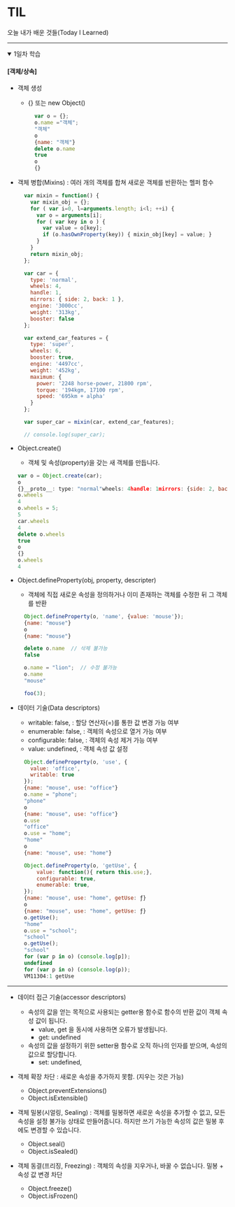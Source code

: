 # TIL
오늘 내가 배운 것들(Today I Learned)   

---

<details open>
<summary>1일차 학습</summary>
<div markdown="1">

  #### [객체/상속]
  - 객체 생성
    - {} 또는 new Object()
      ```javascript
        var o = {};
        o.name ="객체";
        "객체"
        o
        {name: "객체"}
        delete o.name
        true
        o
        {}
      ```
    
  - 객체 병합(Mixins) : 여러 개의 객체를 합쳐 새로운 객체를 반환하는 헬퍼 함수
    ```javascript
      var mixin = function() {
        var mixin_obj = {};
        for ( var i=0, l=arguments.length; i<l; ++i) {
          var o = arguments[i];
          for ( var key in o ) {
            var value = o[key];
            if (o.hasOwnProperty(key)) { mixin_obj[key] = value; }
          }
        }
        return mixin_obj;
      };
    ```
    ```javascript
      var car = { 
        type: 'normal', 
        wheels: 4, 
        handle: 1,
        mirrors: { side: 2, back: 1 },
        engine: '3000cc',
        weight: '313kg',
        booster: false
      };

      var extend_car_features = { 
        type: 'super',
        wheels: 6,
        booster: true,
        engine: '4497cc',
        weight: '452kg',
        maximum: {
          power: '2248 horse-power, 21800 rpm',
          torque: '194kgm, 17100 rpm',
          speed: '695km + alpha'
        }
      };

      var super_car = mixin(car, extend_car_features);

      // console.log(super_car);
    ```

  - Object.create() 
    - 객체 및 속성(property)을 갖는 새 객체를 만듭니다.
    ```javascript
    var o = Object.create(car);
    o
    {}__proto__: type: "normal"wheels: 4handle: 1mirrors: {side: 2, back: 1}engine: "3000cc"weight: "313kg"booster: false__proto__: Object
    o.wheels
    4
    o.wheels = 5;
    5
    car.wheels
    4
    delete o.wheels
    true
    o
    {}
    o.wheels
    4
    ```

  - Object.defineProperty(obj, property, descripter)
    - 객체에 직접 새로운 속성을 정의하거나 이미 존재하는 객체를 수정한 뒤 그 객체를 반환
    ```javascript
      Object.defineProperty(o, 'name', {value: 'mouse'});
      {name: "mouse"}
      o
      {name: "mouse"}

      delete o.name  // 삭제 불가능
      false

      o.name = "lion";  // 수정 불가능
      o.name
      "mouse"

      foo(3);
    ```
  - 데이터 기술(Data descriptors)
    - writable: false,     : 할당 연산자(=)를 통한 값 변경 가능 여부
    - enumerable: false,   : 객체의 속성으로 열거 가능 여부
    - configurable: false, : 객체의 속성 제거 가능 여부
    - value: undefined,    : 객체 속성 값 설정

    ```javascript
      Object.defineProperty(o, 'use', {
        value: 'office',
        writable: true
      });
      {name: "mouse", use: "office"}
      o.name = "phone";
      "phone"
      o
      {name: "mouse", use: "office"}
      o.use
      "office"
      o.use = "home";
      "home"
      o
      {name: "mouse", use: "home"}

      Object.defineProperty(o, 'getUse', {
          value: function(){ return this.use;},
          configurable: true,
          enumerable: true,
      });
      {name: "mouse", use: "home", getUse: ƒ}
      o
      {name: "mouse", use: "home", getUse: ƒ}
      o.getUse();
      "home"
      o.use = "school";
      "school"
      o.getUse();
      "school"
      for (var p in o) (console.log[p]);
      undefined
      for (var p in o) (console.log(p));
      VM11304:1 getUse
    ```
---------------------------------------

- 데이터 접근 기술(accessor descriptors)
  - 속성의 값을 얻는 목적으로 사용되는 getter용 함수로 함수의 반환 값이 객체 속성 값이 됩니다.
    - value, get 을 동시에 사용하면 오류가 발생됩니다.
    - get: undefined
  - 속성의 값을 설정하기 위한 setter용 함수로 오직 하나의 인자를 받으며, 속성의 값으로 할당합니다.
    - set: undefined,

- 객체 확장 차단 : 새로운 속성을 추가하지 못함. (지우는 것은 가능)
  - Object.preventExtensions()
  - Object.isExtensible()
- 객체 밀봉(시얼링, Sealing) : 객체를 밀봉하면 새로운 속성을 추가할 수 없고, 모든 속성을 설정 불가능 상태로 만들어줍니다. 하지만 쓰기 가능한 속성의 값은 밀봉 후에도 변경할 수 있습니다.
  - Object.seal()
  - Object.isSealed()
- 객체 동결(프리징, Freezing) : 객체의 속성을 지우거나, 바꿀 수 없습니다. 밀봉 + 속성 값 변경 차단
  - Object.freeze()
  - Object.isFrozen()

</div>
</details>